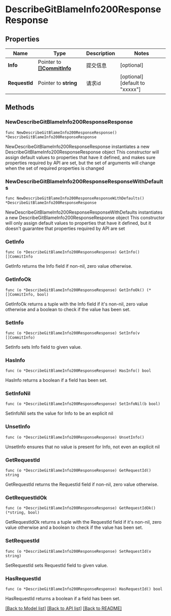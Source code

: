 # DescribeGitBlameInfo200ResponseResponse

## Properties

Name | Type | Description | Notes
------------ | ------------- | ------------- | -------------
**Info** | Pointer to [**[]CommitInfo**](CommitInfo.md) | 提交信息 | [optional] 
**RequestId** | Pointer to **string** | 请求id | [optional] [default to "xxxxx"]

## Methods

### NewDescribeGitBlameInfo200ResponseResponse

`func NewDescribeGitBlameInfo200ResponseResponse() *DescribeGitBlameInfo200ResponseResponse`

NewDescribeGitBlameInfo200ResponseResponse instantiates a new DescribeGitBlameInfo200ResponseResponse object
This constructor will assign default values to properties that have it defined,
and makes sure properties required by API are set, but the set of arguments
will change when the set of required properties is changed

### NewDescribeGitBlameInfo200ResponseResponseWithDefaults

`func NewDescribeGitBlameInfo200ResponseResponseWithDefaults() *DescribeGitBlameInfo200ResponseResponse`

NewDescribeGitBlameInfo200ResponseResponseWithDefaults instantiates a new DescribeGitBlameInfo200ResponseResponse object
This constructor will only assign default values to properties that have it defined,
but it doesn't guarantee that properties required by API are set

### GetInfo

`func (o *DescribeGitBlameInfo200ResponseResponse) GetInfo() []CommitInfo`

GetInfo returns the Info field if non-nil, zero value otherwise.

### GetInfoOk

`func (o *DescribeGitBlameInfo200ResponseResponse) GetInfoOk() (*[]CommitInfo, bool)`

GetInfoOk returns a tuple with the Info field if it's non-nil, zero value otherwise
and a boolean to check if the value has been set.

### SetInfo

`func (o *DescribeGitBlameInfo200ResponseResponse) SetInfo(v []CommitInfo)`

SetInfo sets Info field to given value.

### HasInfo

`func (o *DescribeGitBlameInfo200ResponseResponse) HasInfo() bool`

HasInfo returns a boolean if a field has been set.

### SetInfoNil

`func (o *DescribeGitBlameInfo200ResponseResponse) SetInfoNil(b bool)`

 SetInfoNil sets the value for Info to be an explicit nil

### UnsetInfo
`func (o *DescribeGitBlameInfo200ResponseResponse) UnsetInfo()`

UnsetInfo ensures that no value is present for Info, not even an explicit nil
### GetRequestId

`func (o *DescribeGitBlameInfo200ResponseResponse) GetRequestId() string`

GetRequestId returns the RequestId field if non-nil, zero value otherwise.

### GetRequestIdOk

`func (o *DescribeGitBlameInfo200ResponseResponse) GetRequestIdOk() (*string, bool)`

GetRequestIdOk returns a tuple with the RequestId field if it's non-nil, zero value otherwise
and a boolean to check if the value has been set.

### SetRequestId

`func (o *DescribeGitBlameInfo200ResponseResponse) SetRequestId(v string)`

SetRequestId sets RequestId field to given value.

### HasRequestId

`func (o *DescribeGitBlameInfo200ResponseResponse) HasRequestId() bool`

HasRequestId returns a boolean if a field has been set.


[[Back to Model list]](../README.md#documentation-for-models) [[Back to API list]](../README.md#documentation-for-api-endpoints) [[Back to README]](../README.md)


